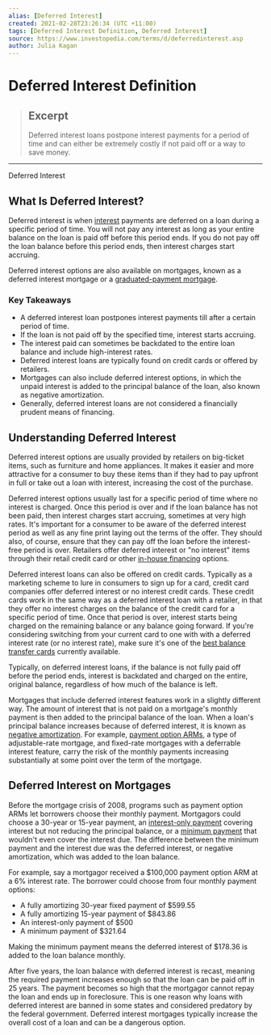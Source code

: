 ```yaml
---
alias: [Deferred Interest]
created: 2021-02-28T23:26:34 (UTC +11:00)
tags: [Deferred Interest Definition, Deferred Interest]
source: https://www.investopedia.com/terms/d/deferredinterest.asp
author: Julia Kagan
---
```


# Deferred Interest Definition

> ## Excerpt
> Deferred interest loans postpone interest payments for a period of time and can either be extremely costly if not paid off or a way to save money.

---

Deferred Interest
## What Is Deferred Interest?

Deferred interest is when [interest](https://www.investopedia.com/terms/i/interest.asp) payments are deferred on a loan during a specific period of time. You will not pay any interest as long as your entire balance on the loan is paid off before this period ends. If you do not pay off the loan balance before this period ends, then interest charges start accruing.

Deferred interest options are also available on mortgages, known as a deferred interest mortgage or a [graduated-payment mortgage](https://www.investopedia.com/terms/g/graduatedpaymentmortgage.asp).

### Key Takeaways

-   A deferred interest loan postpones interest payments till after a certain period of time.
-   If the loan is not paid off by the specified time, interest starts accruing.
-   The interest paid can sometimes be backdated to the entire loan balance and include high-interest rates.
-   Deferred interest loans are typically found on credit cards or offered by retailers.
-   Mortgages can also include deferred interest options, in which the unpaid interest is added to the principal balance of the loan, also known as negative amortization.
-   Generally, deferred interest loans are not considered a financially prudent means of financing.

## Understanding Deferred Interest

Deferred interest options are usually provided by retailers on big-ticket items, such as furniture and home appliances. It makes it easier and more attractive for a consumer to buy these items than if they had to pay upfront in full or take out a loan with interest, increasing the cost of the purchase.

Deferred interest options usually last for a specific period of time where no interest is charged. Once this period is over and if the loan balance has not been paid, then interest charges start accruing, sometimes at very high rates. It's important for a consumer to be aware of the deferred interest period as well as any fine print laying out the terms of the offer. They should also, of course, ensure that they can pay off the loan before the interest-free period is over. Retailers offer deferred interest or "no interest" items through their retail credit card or other [in-house financing](https://www.investopedia.com/terms/i/inhousefinancing.asp) options.

Deferred interest loans can also be offered on credit cards. Typically as a marketing scheme to lure in consumers to sign up for a card, credit card companies offer deferred interest or no interest credit cards. These credit cards work in the same way as a deferred interest loan with a retailer, in that they offer no interest charges on the balance of the credit card for a specific period of time. Once that period is over, interest starts being charged on the remaining balance or any balance going forward. If you're considering switching from your current card to one with with a deferred interest rate (or no interest rate), make sure it's one of the [best balance transfer cards](https://www.investopedia.com/best-balance-transfer-credit-cards-4801444) currently available.

Typically, on deferred interest loans, if the balance is not fully paid off before the period ends, interest is backdated and charged on the entire, original balance, regardless of how much of the balance is left.

Mortgages that include deferred interest features work in a slightly different way. The amount of interest that is not paid on a mortgage's monthly payment is then added to the principal balance of the loan. When a loan's principal balance increases because of deferred interest, it is known as [negative amortization](https://www.investopedia.com/terms/n/negativeamortization.asp). For example, [payment option ARMs](https://www.investopedia.com/terms/p/paymentoptionarm.asp), a type of adjustable-rate mortgage, and fixed-rate mortgages with a deferrable interest feature, carry the risk of the monthly payments increasing substantially at some point over the term of the mortgage.

## Deferred Interest on Mortgages

Before the mortgage crisis of 2008, programs such as payment option ARMs let borrowers choose their monthly payment. Mortgagors could choose a 30-year or 15-year payment, an [interest-only payment](https://www.investopedia.com/terms/i/interestonlymortgage.asp) covering interest but not reducing the principal balance, or a [minimum payment](https://www.investopedia.com/terms/m/minimum-monthly-payment.asp) that wouldn't even cover the interest due. The difference between the minimum payment and the interest due was the deferred interest, or negative amortization, which was added to the loan balance.

For example, say a mortgagor received a $100,000 payment option ARM at a 6% interest rate. The borrower could choose from four monthly payment options:

-   A fully amortizing 30-year fixed payment of $599.55
-   A fully amortizing 15-year payment of $843.86
-   An interest-only payment of $500
-   A minimum payment of $321.64

Making the minimum payment means the deferred interest of $178.36 is added to the loan balance monthly.

After five years, the loan balance with deferred interest is recast, meaning the required payment increases enough so that the loan can be paid off in 25 years. The payment becomes so high that the mortgagor cannot repay the loan and ends up in foreclosure. This is one reason why loans with deferred interest are banned in some states and considered predatory by the federal government. Deferred interest mortgages typically increase the overall cost of a loan and can be a dangerous option.
